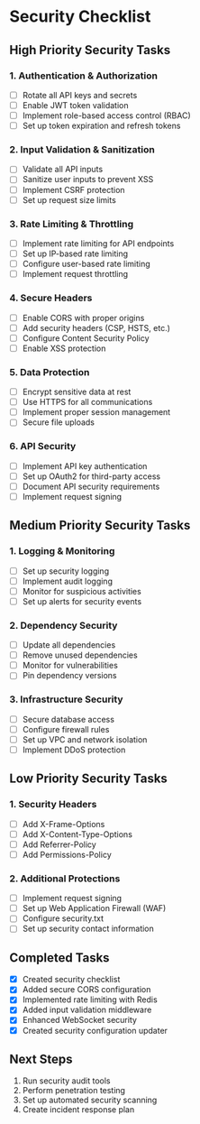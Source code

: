 # Security Checklist

## High Priority Security Tasks

### 1. Authentication & Authorization
- [ ] Rotate all API keys and secrets
- [ ] Enable JWT token validation
- [ ] Implement role-based access control (RBAC)
- [ ] Set up token expiration and refresh tokens

### 2. Input Validation & Sanitization
- [ ] Validate all API inputs
- [ ] Sanitize user inputs to prevent XSS
- [ ] Implement CSRF protection
- [ ] Set up request size limits

### 3. Rate Limiting & Throttling
- [ ] Implement rate limiting for API endpoints
- [ ] Set up IP-based rate limiting
- [ ] Configure user-based rate limiting
- [ ] Implement request throttling

### 4. Secure Headers
- [ ] Enable CORS with proper origins
- [ ] Add security headers (CSP, HSTS, etc.)
- [ ] Configure Content Security Policy
- [ ] Enable XSS protection

### 5. Data Protection
- [ ] Encrypt sensitive data at rest
- [ ] Use HTTPS for all communications
- [ ] Implement proper session management
- [ ] Secure file uploads

### 6. API Security
- [ ] Implement API key authentication
- [ ] Set up OAuth2 for third-party access
- [ ] Document API security requirements
- [ ] Implement request signing

## Medium Priority Security Tasks

### 1. Logging & Monitoring
- [ ] Set up security logging
- [ ] Implement audit logging
- [ ] Monitor for suspicious activities
- [ ] Set up alerts for security events

### 2. Dependency Security
- [ ] Update all dependencies
- [ ] Remove unused dependencies
- [ ] Monitor for vulnerabilities
- [ ] Pin dependency versions

### 3. Infrastructure Security
- [ ] Secure database access
- [ ] Configure firewall rules
- [ ] Set up VPC and network isolation
- [ ] Implement DDoS protection

## Low Priority Security Tasks

### 1. Security Headers
- [ ] Add X-Frame-Options
- [ ] Add X-Content-Type-Options
- [ ] Add Referrer-Policy
- [ ] Add Permissions-Policy

### 2. Additional Protections
- [ ] Implement request signing
- [ ] Set up Web Application Firewall (WAF)
- [ ] Configure security.txt
- [ ] Set up security contact information

## Completed Tasks
- [x] Created security checklist
- [x] Added secure CORS configuration
- [x] Implemented rate limiting with Redis
- [x] Added input validation middleware
- [x] Enhanced WebSocket security
- [x] Created security configuration updater

## Next Steps
1. Run security audit tools
2. Perform penetration testing
3. Set up automated security scanning
4. Create incident response plan
